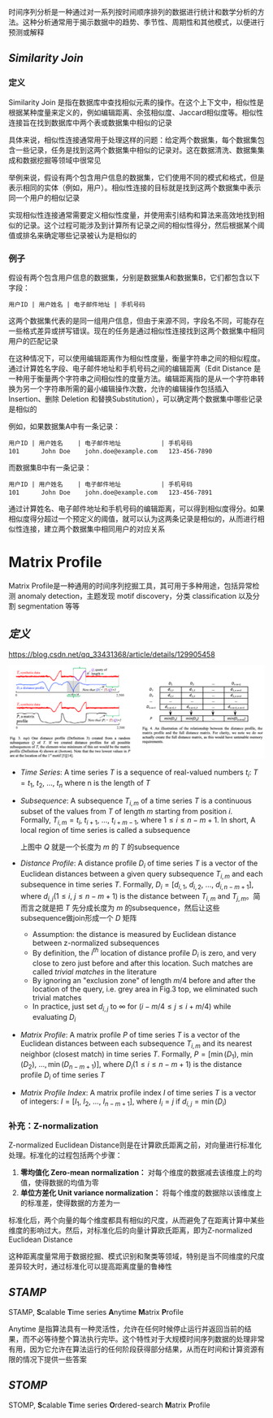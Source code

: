 时间序列分析是一种通过对一系列按时间顺序排列的数据进行统计和数学分析的方法。这种分析通常用于揭示数据中的趋势、季节性、周期性和其他模式，以便进行预测或解释



## *Similarity Join*

### 定义

Similarity Join 是指在数据库中查找相似元素的操作。在这个上下文中，相似性是根据某种度量来定义的，例如编辑距离、余弦相似度、Jaccard相似度等。相似性连接旨在找到数据库中两个表或数据集中相似的记录

具体来说，相似性连接通常用于处理这样的问题：给定两个数据集，每个数据集包含一些记录，任务是找到这两个数据集中相似的记录对。这在数据清洗、数据集集成和数据挖掘等领域中很常见

举例来说，假设有两个包含用户信息的数据集，它们使用不同的模式和格式，但是表示相同的实体（例如，用户）。相似性连接的目标就是找到这两个数据集中表示同一个用户的相似记录

实现相似性连接通常需要定义相似性度量，并使用索引结构和算法来高效地找到相似的记录。这个过程可能涉及到计算所有记录之间的相似性得分，然后根据某个阈值或排名来确定哪些记录被认为是相似的

### 例子

假设有两个包含用户信息的数据集，分别是数据集A和数据集B，它们都包含以下字段：

```
用户ID | 用户姓名 | 电子邮件地址 | 手机号码
```

这两个数据集代表的是同一组用户信息，但由于来源不同，字段名不同，可能存在一些格式差异或拼写错误。现在的任务是通过相似性连接找到这两个数据集中相同用户的匹配记录

在这种情况下，可以使用编辑距离作为相似性度量，衡量字符串之间的相似程度。通过计算姓名字段、电子邮件地址和手机号码之间的编辑距离（Edit Distance 是一种用于衡量两个字符串之间相似性的度量方法。编辑距离指的是从一个字符串转换为另一个字符串所需的最小编辑操作次数，允许的编辑操作包括插入 Insertion、删除 Deletion 和替换Substitution），可以确定两个数据集中哪些记录是相似的

例如，如果数据集A中有一条记录：

```
用户ID | 用户姓名    | 电子邮件地址           | 手机号码
101      John Doe    john.doe@example.com   123-456-7890
```

而数据集B中有一条记录：

```
用户ID | 用户姓名    | 电子邮件地址           | 手机号码
101      John Doe    john.doe@example.com   123-456-7891
```

通过计算姓名、电子邮件地址和手机号码的编辑距离，可以得到相似度得分。如果相似度得分超过一个预定义的阈值，就可以认为这两条记录是相似的，从而进行相似性连接，建立两个数据集中相同用户的对应关系

# Matrix Profile

Matrix Profile是一种通用的时间序列挖掘工具，其可用于多种用途，包括异常检测 anomaly detection，主题发现 motif discovery，分类 classification 以及分割 segmentation 等等

## *定义*

https://blog.csdn.net/qq_33431368/article/details/129905458

<img src="MatrixProfile相关定义.drawio.png">

* *Time Series*: A time series $T$ is a sequence of real-valued numbers $t_i$: $T=t_1,\ t_2,\ \dots,\ t_n$ where n is the length of $T$

* *Subsequence*: A subsequence $T_{i,m}$ of a time series $T$ is a continuous subset of the values from $T$ of length $m$ starting from position $i$. Formally, $T_{i,m}=t_i,\ t_{i+1},\ \dots,\ t_{i+m-1}$, where $1 \leq i \leq n-m+1$. In short, A local region of time series is called a subsequence

  上图中 $Q$ 就是一个长度为 $m$ 的 $T$ 的subsequence

* *Distance Profile*:  A distance profile $D_i$ of time series $T$ is a vector of the Euclidean distances between a given query subsequence $T_{i,m}$ and each subsequence in time series $T$. Formally, $D_i=\left[d_{i,1},\ d_{i,2},\ \dots,\ d_{i,n-m+1}\right]$, where $d_{i,j}\left(1\leq i,\ j\leq n- m+1\right)$ is the distance between $T_{i,m}$ and $T_{j,m}$。简而言之就是把 $T$ 先分成长度为 $m$ 的subsequence，然后让这些subsequence做join形成一个 $D$ 矩阵

  * Assumption: the distance is measured by Euclidean distance between z-normalized subsequences
  * By definition, the $i^{th}$ location of distance profile $D_i$ is zero, and very close to zero just before and after this location. Such matches are called *trivial matches* in the literature
  * By ignoring an "exclusion zone" of length $m/4$ before and after the location of the query, i.e. grey area in Fig.3 top, we eliminated such trivial matches
  * In practice, just set $d_{i,j}$ to $\infty$ for $\left(i-m/4\leq j\leq i+m/4\right)$ while evaluating $D_i$

* *Matrix Profile*: A matrix profile $P$ of time series $T$ is a vector of the Euclidean distances between each subsequence $T_{i,m}$ and its nearest neighbor (closest match) in time series $T$. Formally, $P=\left[\min{\left(D_1\right)},\ \min{\left(D_2\right)},\ \dots, \min{\left(D_{n-m+1}\right)}\right]$, where $D_i\left(1\leq i\leq n- m+1\right)$ is the distance profile $D_i$ of time series $T$

* *Matrix Profile Index*: A matrix profile index $I$ of time series $T$ is a vector of integers: $I=\left[I_1,\ I_2,\ \dots,\ I_{n-m+1}\right]$, where $I_i=j$ if $d_{i,j}=\min{\left(D_i\right)}$

### 补充：Z-normalization

Z-normalized Euclidean Distance则是在计算欧氏距离之前，对向量进行标准化处理。标准化的过程包括两个步骤：

1. **零均值化 Zero-mean normalization：** 对每个维度的数据减去该维度上的均值，使得数据的均值为零
2. **单位方差化 Unit variance normalization：** 将每个维度的数据除以该维度上的标准差，使得数据的方差为一

标准化后，两个向量的每个维度都具有相似的尺度，从而避免了在距离计算中某些维度的影响过大。然后，对标准化后的向量计算欧氏距离，即为Z-normalized Euclidean Distance

这种距离度量常用于数据挖掘、模式识别和聚类等领域，特别是当不同维度的尺度差异较大时，通过标准化可以提高距离度量的鲁棒性

## *STAMP*

STAMP,  **S**calable **T**ime series **A**nytime **M**atrix **P**rofile

Anytime 是指算法具有一种灵活性，允许在任何时候停止运行并返回当前的结果，而不必等待整个算法执行完毕。这个特性对于大规模时间序列数据的处理非常有用，因为它允许在算法运行的任何阶段获得部分结果，从而在时间和计算资源有限的情况下提供一些答案

## *STOMP*

STOMP, **S**calable **T**ime series **O**rdered-search **M**atrix **P**rofile